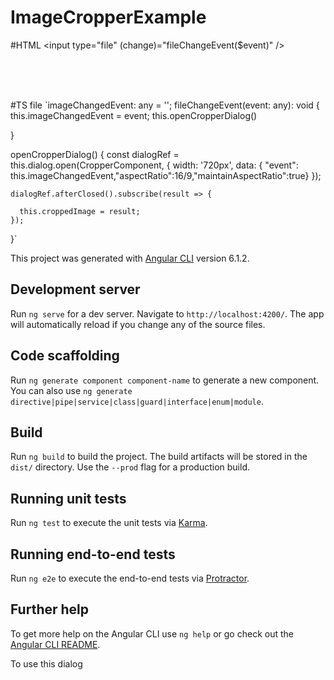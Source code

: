 # ImageCropperExample


#HTML
<input type="file" (change)="fileChangeEvent($event)" />

<br>
<br>
<br>
<img [src]="croppedImage" style="width: 100%" />


#TS file
 `imageChangedEvent: any = '';
  fileChangeEvent(event: any): void {
    this.imageChangedEvent = event;
    this.openCropperDialog()

  }


  openCropperDialog() {
    const dialogRef = this.dialog.open(CropperComponent, {
      width: '720px',
      data: { "event": this.imageChangedEvent,"aspectRatio":16/9,"maintainAspectRatio":true}
    });

    dialogRef.afterClosed().subscribe(result => {
      
      this.croppedImage = result;
    });
  }`


This project was generated with [Angular CLI](https://github.com/angular/angular-cli) version 6.1.2.

## Development server

Run `ng serve` for a dev server. Navigate to `http://localhost:4200/`. The app will automatically reload if you change any of the source files.

## Code scaffolding

Run `ng generate component component-name` to generate a new component. You can also use `ng generate directive|pipe|service|class|guard|interface|enum|module`.

## Build

Run `ng build` to build the project. The build artifacts will be stored in the `dist/` directory. Use the `--prod` flag for a production build.

## Running unit tests

Run `ng test` to execute the unit tests via [Karma](https://karma-runner.github.io).

## Running end-to-end tests

Run `ng e2e` to execute the end-to-end tests via [Protractor](http://www.protractortest.org/).

## Further help

To get more help on the Angular CLI use `ng help` or go check out the [Angular CLI README](https://github.com/angular/angular-cli/blob/master/README.md).


To use this dialog 